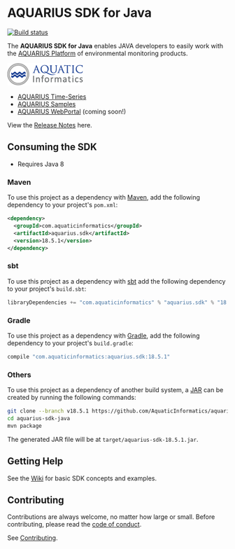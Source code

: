 # AQUARIUS SDK for Java

[![Build status](https://ci.appveyor.com/api/projects/status/ggamtunnps7umnmg/branch/develop?svg=true)](https://ci.appveyor.com/project/SystemsAdministrator/aquarius-sdk-java/branch/develop)

The **AQUARIUS SDK for Java** enables JAVA developers to easily work with the [AQUARIUS Platform](http://aquaticinformatics.com/products/) of environmental monitoring products.

![AQUARIUS Platform](images/aquatic-informatics.png)

* [AQUARIUS Time-Series](http://aquaticinformatics.com/products/aquarius-time-series/)
* [AQUARIUS Samples](http://aquaticinformatics.com/products/aquarius-samples/)
* [AQUARIUS WebPortal](http://aquaticinformatics.com/products/aquarius-webportal/) (coming soon!)

View the [Release Notes](ReleaseNotes.md) here.

## Consuming the SDK

- Requires Java 8

### Maven

To use this project as a dependency with [Maven](https://maven.apache.org),
add the following dependency to your project's `pom.xml`:

```xml
<dependency>
  <groupId>com.aquaticinformatics</groupId>
  <artifactId>aquarius.sdk</artifactId>
  <version>18.5.1</version>
</dependency>
```

### sbt

To use this project as a dependency with [sbt](http://www.scala-sbt.org)
add the following dependency to your project's `build.sbt`:

```scala
libraryDependencies += "com.aquaticinformatics" % "aquarius.sdk" % "18.5.1"
```

### Gradle

To use this project as a dependency with [Gradle](https://gradle.org/),
add the following dependency to your project's `build.gradle`:

```groovy
compile "com.aquaticinformatics:aquarius.sdk:18.5.1"
```

### Others

To use this project as a dependency of another build system, a
[JAR](https://docs.oracle.com/javase/8/docs/technotes/guides/jar/index.html)
can be created by running the following commands:

```sh
git clone --branch v18.5.1 https://github.com/AquaticInformatics/aquarius-sdk-java.git
cd aquarius-sdk-java
mvn package
```

The generated JAR file will be at `target/aquarius-sdk-18.5.1.jar`.

## Getting Help

See the [Wiki](https://github.com/AquaticInformatics/aquarius-sdk-java/wiki) for basic SDK concepts and examples.

## Contributing

Contributions are always welcome, no matter how large or small. Before contributing, please read the [code of conduct](CODE_OF_CONDUCT.md).

See [Contributing](CONTRIBUTING.md).

